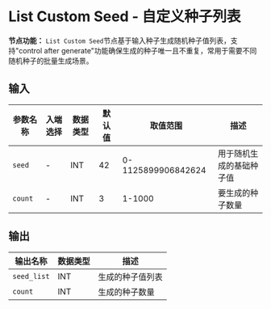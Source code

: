 # List Custom Seed - 自定义种子列表

**节点功能：** `List Custom Seed`节点基于输入种子生成随机种子值列表，支持"control after generate"功能确保生成的种子唯一且不重复，常用于需要不同随机种子的批量生成场景。

## 输入

| 参数名称 | 入端选择 | 数据类型 | 默认值 | 取值范围 | 描述 |
| -------- | -------- | -------- | ------ | -------- | ---- |
| `seed` | - | INT | 42 | 0-1125899906842624 | 用于随机生成的基础种子值 |
| `count` | - | INT | 3 | 1-1000 | 要生成的种子数量 |

## 输出

| 输出名称 | 数据类型 | 描述 |
|---------|----------|------|
| `seed_list` | INT | 生成的种子值列表 |
| `count` | INT | 生成的种子数量 |